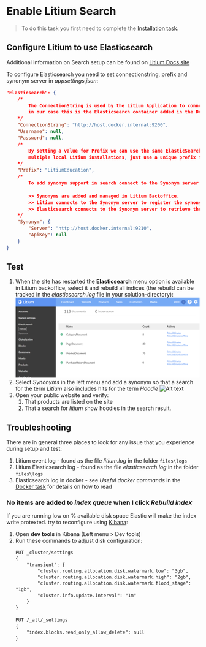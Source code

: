 # Enable Litium Search

> To do this task you first need to complete the [Installation task](../Installation).

## Configure Litium to use Elasticsearch

Additional information on Search setup can be found on [Litium Docs site](https://docs.litium.com/documentation/architecture/litiumsearch)

To configure Elasticsearch you need to set connectionstring, prefix and synonym server in _appsettings.json_:

```JSON
"Elasticsearch": {
    /*
        The ConnectionString is used by the Litium Application to connect to Elasticsearch
        in our case this is the Elasticsearch container added in the Docker-task
    */
    "ConnectionString": "http://host.docker.internal:9200",
    "Username": null,
    "Password": null,
    /*
        By setting a value for Prefix we can use the same ElasticSearch-container for
        multiple local Litium installations, just use a unique prefix for every installation.
    */
    "Prefix": "LitiumEducation",
    /*
        To add synonym support in search connect to the Synonym server added in the Docker-task
        
        >> Synonyms are added and managed in Litium Backoffice.
        >> Litium connects to the Synonym server to register the synonyms.
        >> Elasticsearch connects to the Synonym server to retrieve the synonyms on search.
    */
    "Synonym": {
        "Server": "http://host.docker.internal:9210",
        "ApiKey": null
    }
}
```

## Test

1. When the site has restarted the **Elasticsearch** menu option is available in Litium backoffice, select it and rebuild all indices (the rebuild can be tracked in the _elasticsearch.log_ file in your solution-directory):
   ![Alt text](Images/elastic-in-litium-admin.png "Elasticsearch BO")
1. Select _Synonyms_ in the left menu and add a synonym so that a search for the term _Litium_  also includes hits for the term _Hoodie_
    ![Alt text](Images/elastic-synonyms-in-litium-admin.png "Elasticsearch BO")
1. Open your public website and verify:
    1. That products are listed on the site
    1. That a search for _litium_ show hoodies in the search result.

## Troubleshooting

There are in general three places to look for any issue that you experience during setup and test:

1. Litium event log - found as the file _litium.log_ in the folder `files\logs`
1. Litium Elasticsearch log - found as the file _elasticsearch.log_ in the folder `files\logs`
1. Elasticsearch log in docker - see _Useful docker commands_ in the [Docker task](../Docker) for details on how to read

### No items are added to _index queue_ when I click _Rebuild index_

If you are running low on % available disk space Elastic will make the index write protexted. try to reconfigure using [Kibana](../Kibana):

1. Open **dev tools** in Kibana (Left menu > Dev tools)
1. Run these commands to adjust disk configuration:
    ```
    PUT _cluster/settings
    {
        "transient": {
            "cluster.routing.allocation.disk.watermark.low": "3gb",
            "cluster.routing.allocation.disk.watermark.high": "2gb",
            "cluster.routing.allocation.disk.watermark.flood_stage": "1gb",
            "cluster.info.update.interval": "1m"
        }
    }
    
    PUT /_all/_settings
    {
        "index.blocks.read_only_allow_delete": null
    }
    ```
